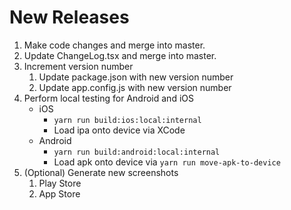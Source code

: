 # New Releases

1. Make code changes and merge into master.
2. Update ChangeLog.tsx and merge into master.
3. Increment version number
    1. Update package.json with new version number
    2. Update app.config.js with new version number
4. Perform local testing for Android and iOS
    - iOS
        - `yarn run build:ios:local:internal`
        - Load ipa onto device via XCode
    - Android
        - `yarn run build:android:local:internal`
        - Load apk onto device via `yarn run move-apk-to-device`
5. (Optional) Generate new screenshots
    1. Play Store
    2. App Store
